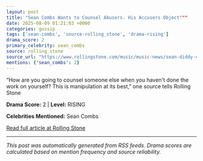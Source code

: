 ```yaml
---
layout: post
title: "Sean Combs Wants to Counsel Abusers. His Accusers Object"""
date: 2025-08-09 01:21:03 +0000
categories: gossip
tags: ['sean-combs', 'source-rolling_stone', 'drama-rising']
drama_score: 2
primary_celebrity: sean_combs
source: rolling_stone
source_url: "https://www.rollingstone.com/music/music-news/sean-diddy-combs-domestic-abouse-counselor-1235404421/"""
mentions: {'sean_combs': 2}
---
```


“How are you going to counsel someone else when you haven't done the work on yourself? This is manipulation at its best,” one source tells Rolling Stone

**Drama Score:** 2 | **Level:** RISING

**Celebrities Mentioned:** Sean Combs

[Read full article at Rolling Stone](https://www.rollingstone.com/music/music-news/sean-diddy-combs-domestic-abouse-counselor-1235404421/)

---
*This post was automatically generated from RSS feeds. Drama scores are calculated based on mention frequency and source reliability.*
